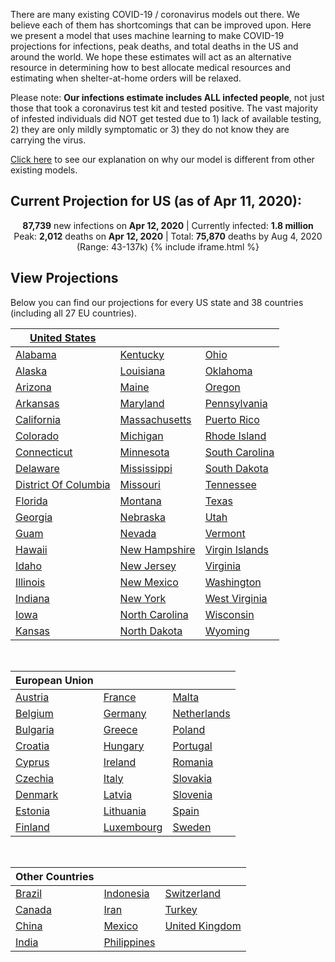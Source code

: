 There are many existing COVID-19 / coronavirus models out there. We believe each of them has shortcomings that can be improved upon. Here we present a model that uses machine learning to make COVID-19 projections for infections, peak deaths, and total deaths in the US and around the world. We hope these estimates will act as an alternative resource in determining how to best allocate medical resources and estimating when shelter-at-home orders will be relaxed.

Please note: **Our infections estimate includes ALL infected people**, not just those that took a coronavirus test kit and tested positive. The vast majority of infested individuals did NOT get tested due to 1) lack of available testing, 2) they are only mildly symptomatic or 3) they do not know they are carrying the virus.

[Click here](/about/#how-our-model-is-different) to see our explanation on why our model is different from other existing models.

## Current Projection for US (as of Apr 11, 2020):
<p align="center">
  <b>87,739</b> new infections on <b>Apr 12, 2020</b> | Currently infected: <b>1.8 million</b><br>
  Peak: <b>2,012</b> deaths on <b>Apr 12, 2020</b> | Total: <b>75,870</b> deaths by Aug 4, 2020 (Range: 43-137k) {% include iframe.html %}
</p>

## View Projections

Below you can find our projections for every US state and 38 countries (including all 27 EU countries).

| [United States](us) |  |  |
| --- | --- | --- |
| [Alabama](us-al) | [Kentucky](us-ky) | [Ohio](us-oh) |
| [Alaska](us-ak) | [Louisiana](us-la) | [Oklahoma](us-ok) |
| [Arizona](us-az) | [Maine](us-me) | [Oregon](us-or) |
| [Arkansas](us-ar) | [Maryland](us-md) | [Pennsylvania](us-pa) |
| [California](us-ca) | [Massachusetts](us-ma) | [Puerto Rico](us-pr) |
| [Colorado](us-co) | [Michigan](us-mi) | [Rhode Island](us-ri) |
| [Connecticut](us-ct) | [Minnesota](us-mn) | [South Carolina](us-sc) |
| [Delaware](us-de) | [Mississippi](us-ms) | [South Dakota](us-sd) |
| [District Of Columbia](us-dc) | [Missouri](us-mo) | [Tennessee](us-tn) |
| [Florida](us-fl) | [Montana](us-mt) | [Texas](us-tx) |
| [Georgia](us-ga) | [Nebraska](us-ne) | [Utah](us-ut) |
| [Guam](us-gu) | [Nevada](us-nv) | [Vermont](us-vt) |
| [Hawaii](us-hi) | [New Hampshire](us-nh) | [Virgin Islands](us-vi) |
| [Idaho](us-id) | [New Jersey](us-nj) | [Virginia](us-va) |
| [Illinois](us-il) | [New Mexico](us-nm) | [Washington](us-wa) |
| [Indiana](us-in) | [New York](us-ny) | [West Virginia](us-wv) |
| [Iowa](us-ia) | [North Carolina](us-nc) | [Wisconsin](us-wi) |
| [Kansas](us-ks) | [North Dakota](us-nd) | [Wyoming](us-wy) |

<br />

| European Union |  |  |
| --- | --- | --- |
| [Austria](austria) | [France](france) | [Malta](malta) |
| [Belgium](belgium) | [Germany](germany) | [Netherlands](netherlands) |
| [Bulgaria](bulgaria) | [Greece](greece) | [Poland](poland) |
| [Croatia](croatia) | [Hungary](hungary) | [Portugal](portugal) |
| [Cyprus](cyprus) | [Ireland](ireland) | [Romania](romania) |
| [Czechia](czechia) | [Italy](italy) | [Slovakia](slovakia) |
| [Denmark](denmark) | [Latvia](latvia) | [Slovenia](slovenia) |
| [Estonia](estonia) | [Lithuania](lithuania) | [Spain](spain) |
| [Finland](finland) | [Luxembourg](luxembourg) | [Sweden](sweden) |

<br />

| Other Countries |  |  |
| --- | --- | --- |
| [Brazil](/brazil) | [Indonesia](/indonesia) | [Switzerland](/switzerland) |
| [Canada](/canada) | [Iran](/iran) | [Turkey](/turkey) |
| [China](/china) | [Mexico](/mexico) | [United Kingdom](/united-kingdom) |
| [India](/india) | [Philippines](/philippines) |

